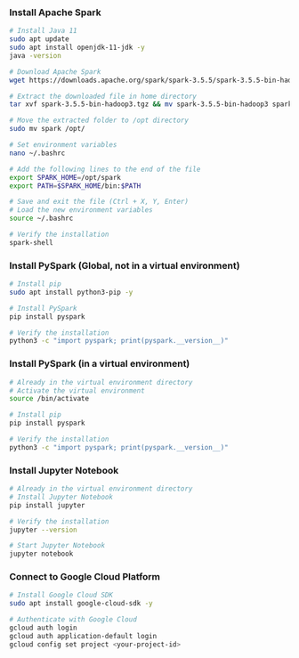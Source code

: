 ### Install Apache Spark
```bash
# Install Java 11
sudo apt update
sudo apt install openjdk-11-jdk -y
java -version

# Download Apache Spark
wget https://downloads.apache.org/spark/spark-3.5.5/spark-3.5.5-bin-hadoop3.tgz

# Extract the downloaded file in home directory
tar xvf spark-3.5.5-bin-hadoop3.tgz && mv spark-3.5.5-bin-hadoop3 spark

# Move the extracted folder to /opt directory
sudo mv spark /opt/

# Set environment variables
nano ~/.bashrc

# Add the following lines to the end of the file
export SPARK_HOME=/opt/spark
export PATH=$SPARK_HOME/bin:$PATH

# Save and exit the file (Ctrl + X, Y, Enter)
# Load the new environment variables
source ~/.bashrc

# Verify the installation
spark-shell
```

### Install PySpark (Global, not in a virtual environment)
```bash
# Install pip
sudo apt install python3-pip -y

# Install PySpark
pip install pyspark

# Verify the installation
python3 -c "import pyspark; print(pyspark.__version__)"
```

### Install PySpark (in a virtual environment)
```bash
# Already in the virtual environment directory
# Activate the virtual environment
source /bin/activate

# Install pip
pip install pyspark

# Verify the installation
python3 -c "import pyspark; print(pyspark.__version__)"
```

### Install Jupyter Notebook
```bash
# Already in the virtual environment directory
# Install Jupyter Notebook
pip install jupyter

# Verify the installation
jupyter --version

# Start Jupyter Notebook
jupyter notebook
```

### Connect to Google Cloud Platform
```bash
# Install Google Cloud SDK
sudo apt install google-cloud-sdk -y

# Authenticate with Google Cloud
gcloud auth login
gcloud auth application-default login
gcloud config set project <your-project-id>
```


